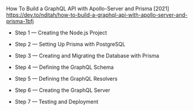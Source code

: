 How To Build a GraphQL API with Apollo-Server and Prisma [2021]
https://dev.to/nditah/how-to-build-a-graphql-api-with-apollo-server-and-prisma-1bfj


- Step 1 — Creating the Node.js Project

- Step 2 — Setting Up Prisma with PostgreSQL

- Step 3 — Creating and Migrating the Database with Prisma

- Step 4 — Defining the GraphQL Schema

- Step 5 — Defining the GraphQL Resolvers

- Step 6 — Creating the GraphQL Server

- Step 7 — Testing and Deployment